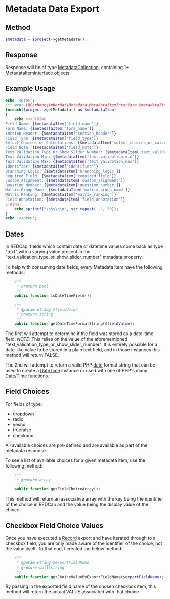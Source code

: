# Metadata Data Export

## Method
```php
$metadata = $project->getMetadata();
```

## Response

Response will be of type [MetadataCollection](../src/Metadata/MetadataCollection.php), containing
1+ [MetadataItemInterface](../src/Metadata/MetadataItemInterface.php) objects.

## Example Usage

```php
echo '<pre>';
/** @var \DCarbone\AmberHat\Metadata\MetadataItemInterface $metadataItem **/
foreach($project->getMetadata() as $metadataItem)
{
    echo <<<STRING
Field Name: {$metadataItem['field_name']}
Form Name: {$metadataItem['form_name']}
Section Header: {$metadataItem['section_header']}
Field Type: {$metadataItem['field_type']}
Select Choices or Calculations: {$metadataItem['select_choices_or_calculations']}
Field Note: {$metadataItem['field_note']}
Text Validation Type Or Show Slider Number: {$metadataItem['text_validation_type_or_show_slider_number']}
Text Validation Min: {$metadataItem['text_validation_min']}
Text Validation Max: {$metadataItem['text_validation_max']}
Identifier: {$metadataItem['identifier']}
Branching Logic: {$metadataItem['branching_logic']}
Required Field: {$metadataItem['required_field']}
Custom Alignment: {$metadataItem['custom_alignment']}
Question Number: {$metadataItem['question_number']}
Matrix Group Name: {$metadataItem['matrix_group_name']}
Matrix Ranking: {$metadataItem['matrix_ranking']}
Field Annotation: {$metadataItem['field_annotation']}
STRING;
    echo sprintf("\n%s\n\n", str_repeat('-', 50));
}
echo '</pre>';
```

## Dates

In REDCap, fields which contain date or datetime values come back as type "text" with a varying
value present in the "text_validation_type_or_show_slider_number" metadata property.

To help with consuming date fields, every Metadata item have the following methods:

```php
    /**
     * @return bool
     */
    public function isDateTimeField();

    /**
     * @param string $fieldValue
     * @return string
     */
    public function getDateTimeFormatString($fieldValue);
```

The first will attempt to determine if the field was stored as a date-time field.
*NOTE:* This relies on the value of the aforementioned "text_validation_type_or_show_slider_number".
It is entirely possible for a date-like value to be stored in a plain text field, and in those instances 
this method will return FALSE.

The 2nd will attempt to return a valid PHP [date](http://php.net/manual/en/function.date.php) format
string that can be used to create a [DateTime](http://php.net/manual/en/class.datetime.php) instance
or used with one of PHP's many [Date/Time](http://php.net/manual/en/ref.datetime.php) functions.

## Field Choices

For fields of type:

- dropdown
- radio
- yesno
- truefalse
- checkbox

All available choices are pre-defined and are available as part of the metadata response.

To see a list of available choices for a given metadata item, use the following method:

```php
    /**
     * @return array
     */
    public function getFieldChoiceArray();
```

This method will return an associative array with the key being the identifier of the choice in
REDCap and the value being the display value of the choice.

## Checkbox Field Choice Values

Once you have executed a [Record](RECORDS.md) export and have iterated through to a checkbox field,
you are only made aware of the identifier of the choice, not the value itself.  To that end, I
created the below method:

```php
    /**
     * @param string $exportFieldName
     * @return null|string
     */
    public function getChoiceValueByExportFieldName($exportFieldName);
```

By passing in the exported field name of the chosen checkbox item, this method will return the
actual VALUE associated with that choice.